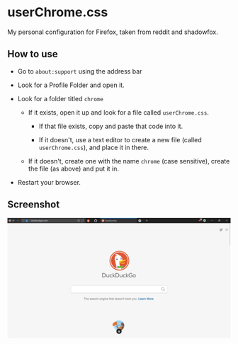 # userChrome.css

My personal configuration for Firefox, taken from reddit and shadowfox.

## How to use

* Go to `about:support` using the address bar

* Look for a Profile Folder and open it.

* Look for a folder titled `chrome`

     *  If it exists, open it up and look for a file called `userChrome.css`.
          
          * If that file exists, copy and paste that code into it.

          * If it doesn't, use a text editor to create a new file (called `userChrome.css`), and place it in there.


   *  If it doesn't, create one with the name `chrome` (case sensitive), create the file (as above) and put it in.

* Restart your browser.

## Screenshot

![Screenshot](screenshot.png)



